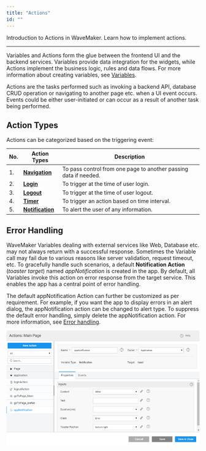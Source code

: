 ```yaml
---
title: "Actions"
id: ""
---
```

Introduction to Actions in WaveMaker. Learn how to implement actions. 

--- 

Variables and Actions form the glue between the frontend UI and the backend services. Variables provide data integration for the widgets, while Actions implement the business logic, rules and data flows. For more information about creating variables, see [Variables](/learn/app-development/variables/variables).

Actions are the tasks performed such as invoking a backend API, database CRUD operation or navigating to another page etc. when a UI event occurs. Events could be either user-initiated or can occur as a result of another task being performed.

## Action Types

Actions can be categorized based on the triggering event:

|No. | Action Types | Description |
|---|---|---|
|1. | **[Navigation](/learn/app-development/variables/navigation-action/)** |To pass control from one page to another passing data if needed. | 
|2.|**[Login](/learn/app-development/variables/login-action/)** |To trigger at the time of user login.|
|3.|**[Logout](/learn/app-development/variables/logout-action/)** |To trigger at the time of user logout. |
|4.|**[Timer](/learn/app-development/variables/timer-action/)** | To trigger an action based on time interval.|
|5.|**[Notification](/learn/app-development/variables/notification-action/)** | To alert the user of any information. |

## Error Handling

WaveMaker Variables dealing with external services like Web, Database etc. may not always return with a successful response. Sometimes the Variable call may fail due to various reasons like server validation, request timeout, etc. To gracefully handle such scenarios, a default **Notification Action** (_toaster target_) named _appNotification_ is created in the app. By default, all Variables invoke this action on error response from the target service. This enables the app has a central point of error handling. 

The default appNotification Action can further be customized as per requirement. For example, if you want the app to display errors in an alert dialog, the appNotification action can be changed to alert type. To suppress the default error handling, simply delete the appNotification action. For more information, see [Error handling](/learn/how-tos/error-handling-wavemaker-app/).

[![variable error](/learn/assets/vars_error.png)](/learn/assets/vars_error.png)

